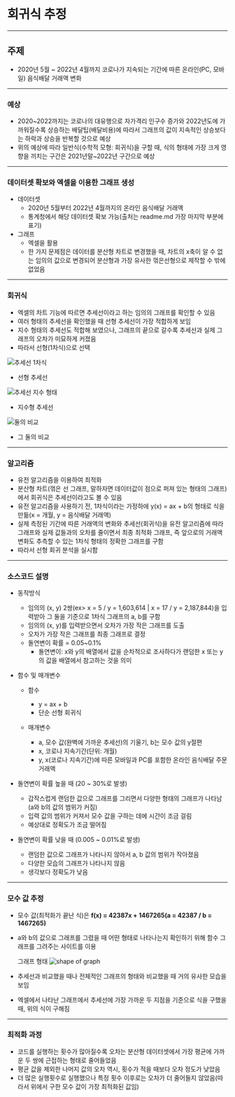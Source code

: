 # 회귀식 추정
___

## 주제
* 2020년 5월 ~ 2022년 4월까지 코로나가 지속되는 기간에 따른 온라인(PC, 모바일) 음식배달 거래액 변화  

___

### 예상
* 2020~2022까지는 코로나의 대유행으로 자가격리 인구수 증가와 2022년도에 가까워질수록 상승하는 배달팁(배달비용)에 따라서 그래프의 값이 지속적인 상승보다는 하락과 상승을 반복할 것으로 예상  
* 위의 예상에 따라 일반식(수학적 모형: 회귀식)을 구할 때, 식의 형태에 가장 크게 영향을 끼치는 구간은 2021년말~2022년 구간으로 예상  

___

### 데이터셋 확보와 엑셀을 이용한 그래프 생성
* 데이터셋
    - 2020년 5월부터 2022년 4월까지의 온라인 음식배달 거래액  
    - 통계청에서 해당 데이터셋 확보 가능(출처는 readme.md 가장 마지막 부분에 표기)  
* 그래프
    - 엑셀을 활용  
    - 한 가지 문제점은 데이터를 분산형 차트로 변경했을 때, 차트의 x축이 알 수 없는 임의의 값으로 변경되어 분산형과 가장 유사한 꺾은선형으로 제작할 수 밖에 없었음  
___

### 회귀식  
* 엑셀의 차트 기능에 따르면 추세선이라고 하는 임의의 그래프를 확인할 수 있음
* 여러 형태의 추세선을 확인했을 때 선형 추세선이 가장 적합하게 보임
* 지수 형태의 추세선도 적합해 보였으나, 그래프의 끝으로 갈수록 추세선과 실제 그래프의 오차가 미묘하게 커졌음
* 따라서 선형(1차식)으로 선택


![추세선 1차식](https://postfiles.pstatic.net/MjAyMjA2MTBfMjcz/MDAxNjU0ODUwNzg2MDI0._B8trKNL31SCYPCARQ2xJcCzsfgzAJiclEU6diTF5qog.97Wzkd76A5eeUJPXAGfi59O-bVJ205_XQ14AQtsDuY8g.PNG.jinha081131/%EA%B7%B8%EB%9E%98%ED%94%84_new.png?type=w966)

* 선형 추세선

![추세선 지수 형태](https://postfiles.pstatic.net/MjAyMjA2MTBfMjkx/MDAxNjU0ODUwNzg4ODA2.IUikl2EXOmqf56oLaElfiJ8X02Da1dy8C_gfe12FEwwg.tEcBBAXpAqdLTxRmztRTuKSQURrab25QikmNmCUrwGQg.PNG.jinha081131/%EA%B7%B8%EB%9E%98%ED%94%84_%EC%A7%80%EC%88%98%ED%98%95_new.png?type=w966)

* 지수형 추세선

![둘의 비교](https://postfiles.pstatic.net/MjAyMjA2MTBfMjgw/MDAxNjU0ODUwNzk2MjQy._ZAKhr7W0hARF-TJtFXLFLatpj21VofXoNATOTs4Vg0g.LPcNQxEumYz726t5l1i0JfvxgzKG4JciVJMaBj26aSYg.PNG.jinha081131/%EA%B7%B8%EB%9E%98%ED%94%84_%EC%A7%80%EC%88%98%ED%98%95_%EC%84%A0%ED%98%95.png?type=w966)

* 그 둘의 비교


___

### 알고리즘
* 유전 알고리즘을 이용하여 최적화  
* 분산형 차트(꺾은 선 그래프, 말하자면 데이터값이 점으로 퍼져 있는 형태의 그래프)에서 회귀식은 추세선이라고도 볼 수 있음  
* 유전 알고리즘을 사용하기 전, 1차식이라는 가정하에 y(x) = ax + b의 형태로 식을 만듦(x = 개월, y = 음식배달 거래액)  
* 실제 측정된 기간에 따른 거래액의 변화와 추세선(회귀식)을 유전 알고리즘에 따라 그래프와 실제 값들과의 오차를 줄이면서 최종 최적화 그래프, 즉 앞으로의 거래액 변화도 추측할 수 있는 1차식 형태의 정확한 그래프를 구함  
* 따라서 선형 회귀 분석을 실시함

___

### 소스코드 설명
* 동작방식
    - 임의의 (x, y) 2쌍(ex> x = 5 / y = 1,603,614 | x = 17 / y = 2,187,844)을 입력받아 그 둘을 기준으로 1차식 그래프의 a, b를 구함
    - 임의의 (x, y)를 입력받으면서 오차가 가장 작은 그래프를 도출
    - 오차가 가장 작은 그래프를 최종 그래프로 결정  
    - 돌연변이 확률 = 0.05~0.1%
        - 돌연변이: x와 y의 배열에서 값을 순차적으로 조사하다가 랜덤한 x 또는 y의 값을 배열에서 참고하는 것을 의미


* 함수 및 매개변수
    - 함수
        - y = ax + b  
        - 단순 선형 회귀식  

    - 매개변수
        - a, 모수 값(완벽에 가까운 추세선)의 기울기, b는 모수 값의 y절편  
        - x, 코로나 지속기간(단위: 개월)  
        - y, x(코로나 지속기간)에 따른 모바일과 PC를 포함한 온라인 음식배달 주문 거래액  


* 돌연변이 확률 높을 때 (20 ~ 30%로 발생)
    - 갑작스럽게 랜덤한 값으로 그래프를 그리면서 다양한 형태의 그래프가 나타남(a와 b의 값의 범위가 커짐)
    - 입력 값의 범위가 커져서 모수 값을 구하는 데에 시간이 조금 걸림
    - 예상대로 정확도가 조금 떨어짐  


* 돌연변이 확률 낮을 때 (0.005 ~ 0.01%로 발생)
    - 랜덤한 값으로 그래프가 나타나지 않아서 a, b 값의 범위가 작아졌음
    - 다양한 모습의 그래프가 나타나지 않음
    - 생각보다 정확도가 낮음

___

### 모수 값 추정
* 모수 값(최적화가 끝난 식)은 **f(x) = 42387x + 1467265(a = 42387 / b = 1467265)**
* a와 b의 값으로 그래프를 그렸을 때 어떤 형태로 나타나는지 확인하기 위해 함수 그래프를 그려주는 사이트를 이용  


     그래프 형태
![shape of graph](https://postfiles.pstatic.net/MjAyMjA2MTBfMjEz/MDAxNjU0ODYwNDQ5MjQ5.xBG86qUDztXzkMbQD_byy5DaiGNvkAz39E_U6HqgWvwg.V_KQ7dGDprjB5dWsRZO6rK3Akg05nDdVjq5mM5uFHSog.PNG.jinha081131/%EC%8B%A4%EC%A0%9C_%EA%B7%B8%EB%9E%98%ED%94%84.PNG?type=w966)


* 추세선과 비교했을 때나 전체적인 그래프의 형태와 비교했을 때 거의 유사한 모습을 보임
* 엑셀에서 나타난 그래프에서 추세선에 가장 가까운 두 지점을 기준으로 식을 구했을 때, 위의 식이 구해짐

___

### 최적화 과정
* 코드를 실행하는 횟수가 많아질수록 오차는 분산형 데이터셋에서 가장 평균에 가까운 두 쌍에 근접하는 형태로 줄어들었음
* 평균 값을 제외한 나머지 값의 오차 역시, 횟수가 적을 때보다 오차 정도가 낮았음  
* 더 많은 실행횟수로 실행했으나 특정 횟수 이후로는 오차가 더 줄어들지 않았음(따라서 위에서 구한 모수 값이 가장 최적화된 값임)  
